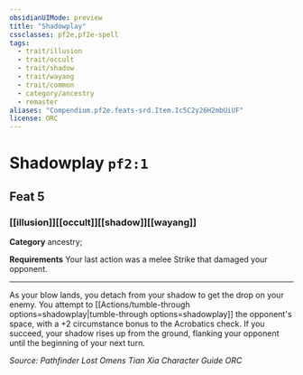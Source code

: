 ```yaml
---
obsidianUIMode: preview
title: "Shadowplay"
cssclasses: pf2e,pf2e-spell
tags:
  - trait/illusion
  - trait/occult
  - trait/shadow
  - trait/wayang
  - trait/common
  - category/ancestry
  - remaster
aliases: "Compendium.pf2e.feats-srd.Item.Ic5C2y26H2mbUiUF"
license: ORC
---
```

# Shadowplay `pf2:1`
## Feat 5
### [[illusion]][[occult]][[shadow]][[wayang]]

**Category** ancestry; 




**Requirements** Your last action was a melee Strike that damaged your opponent.

* * *

As your blow lands, you detach from your shadow to get the drop on your enemy. You attempt to [[Actions/tumble-through options=shadowplay|tumble-through options=shadowplay]] the opponent's space, with a +2 circumstance bonus to the Acrobatics check. If you succeed, your shadow rises up from the ground, flanking your opponent until the beginning of your next turn.

*Source: Pathfinder Lost Omens Tian Xia Character Guide*
*ORC*